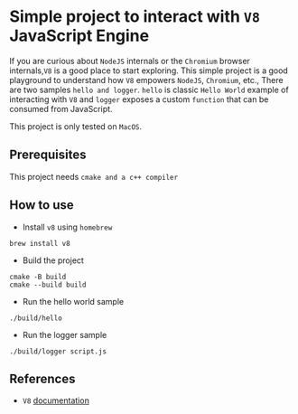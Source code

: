 # Simple project to interact with `V8` JavaScript Engine

If you are curious about `NodeJS` internals or the `Chromium` browser internals,`V8` is a good place to start exploring.
This simple project is a good playground to understand how `V8` empowers `NodeJS`, `Chromium`, etc.,
There are two samples `hello and logger`.
`hello` is classic `Hello World` example of interacting with `V8` and `logger` exposes a custom `function` that can be consumed from JavaScript.

This project is only tested on `MacOS`.

## Prerequisites

This project needs `cmake and a c++ compiler`

## How to use

- Install `v8` using `homebrew`

```
brew install v8
```

- Build the project

```
cmake -B build
cmake --build build
```

- Run the hello world sample

```
./build/hello
```

- Run the logger sample

```
./build/logger script.js
```

## References

- `V8` [documentation](https://v8.dev/docs/embed)
